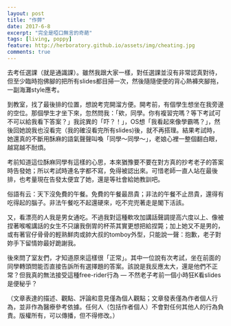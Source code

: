 ```yaml
---
layout: post
title: "作弊"
date: 2017-6-8
excerpt: "完全是啞口無言的奇葩"
tags: [living, poppy]
feature: http://herboratory.github.io/assets/img/cheating.jpg
comments: true
---
```


去考任選課（就是通識課）。雖然我跟大家一樣，對任選課並沒有非常認真對待，但至少臨時抱佛腳的把所有slides都目掃一次，然後隨隨便便的背心熱褲夾腳拖，一副海灘style應考。

到教室，找了最後排的位置，想說考完開溜方便。開考前，有個學生想坐在我旁邊的空位。那個學生才坐下來，忽然問我：「欸，同學。你有複習完嗎？等下考試可不可以給我看下答案？」我詫異的「吓？！」，OS想「我看起來像學霸嗎？」，然後回她說我也沒看完（我的確沒看完所有slides)後，就不再搭理。結果考試時，她還真的不斷用酥麻的語氣聲聲叫喚「同學～同學～」，老娘心裡一整個翻白眼，越寫越不耐煩。

考前知道這位酥麻同學有這樣的心思，本來猶豫要不要在對方真的抄考老子的答案時告發她；所以考試時連名字都不寫，免得被認出來。可惜老師一直人站在最後排，也考量現在告發太便宜了她，還是等社會給她教訓吧。

俗語有云：天下沒免費的午餐。免費的午餐最昂貴；非法的午餐不止昂貴，還得有吃得起的腦子。非法午餐吃不起還硬來，吃不完兜著走是閣下活該。

又，看漂亮的人我是男女通吃。不過我對這種軟攻加講話聲調提高六度以上、像被捏著喉嚨講話的女生不只讓我倒胃的杯茶其實更想把給捏斃；加上她又不是男的，或有著官仔骨骨的輕熟鮮肉或帥大叔的tomboy外型，只能說一聲：抱歉，老子對妳手下留情妳最好跪謝我。

後來問了室友們，才知道原來這樣很「正常」。其中一位說有次考試，坐在前面的同學轉頭問能否直接告訴所有選擇題的答案。該說是我反應太大，還是他們不正常？但我真的無法接受這種free-rider行為 — 不然老子考前一個小時狂K看slides是便秘乎？

（文章表達的描述、觀點、評論和意見僅為個人觀點；文章發表僅為作者個人行為，並非作為醫療參考依據。任何人（包括作者個人）不會對任何其他人的行為負責。版權所有，可以傳播，但不得修改。）
